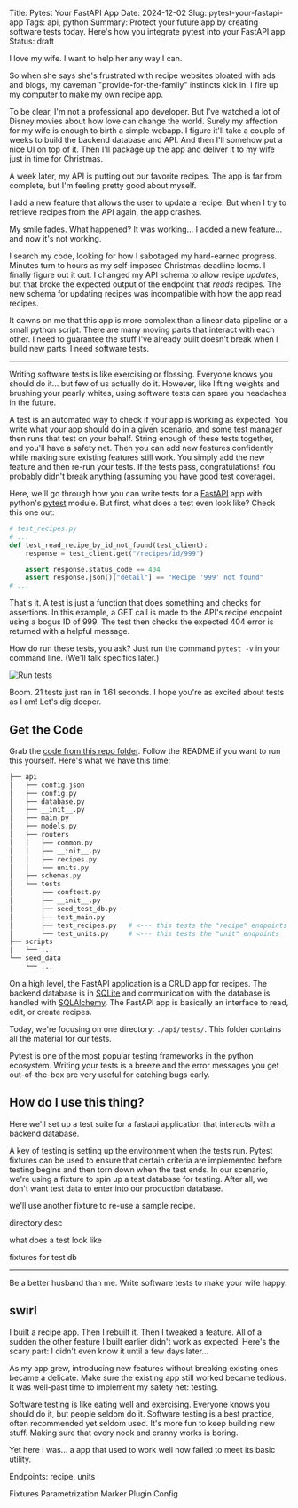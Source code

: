 Title: Pytest Your FastAPI App
Date: 2024-12-02
Slug: pytest-your-fastapi-app
Tags: api, python
Summary: Protect your future app by creating software tests today. Here's how you integrate pytest into your FastAPI app.
Status: draft

I love my wife. I want to help her any way I can. 

So when she says she's frustrated with recipe websites bloated with ads and blogs, my caveman "provide-for-the-family" instincts kick in. I fire up my computer to make my own recipe app. 

To be clear, I'm not a professional app developer. But I've watched a lot of Disney movies about how love can change the world. Surely my affection for my wife is enough to birth a simple webapp. I figure it'll take a couple of weeks to build the backend database and API. And then I'll somehow put a nice UI on top of it. Then I'll package up the app and deliver it to my wife just in time for Christmas.

A week later, my API is putting out our favorite recipes. The app is far from complete, but I'm feeling pretty good about myself. 

I add a new feature that allows the user to update a recipe. But when I try to retrieve recipes from the API again, the app crashes. 

My smile fades. What happened? It was working... I added a new feature... and now it's not working. 

I search my code, looking for how I sabotaged my hard-earned progress. Minutes turn to hours as my self-imposed Christmas deadline looms. I finally figure out it out. I changed my API schema to allow recipe *updates*, but that broke the expected output of the endpoint that *reads* recipes. The new schema for updating recipes was incompatible with how the app read recipes. 

It dawns on me that this app is more complex than a linear data pipeline or a small python script. There are many moving parts that interact with each other. I need to guarantee the stuff I've already built doesn't break when I build new parts. I need software tests.

---

Writing software tests is like exercising or flossing. Everyone knows you should do it... but few of us actually do it. However, like lifting weights and brushing your pearly whites, using software tests can spare you headaches in the future. 

A test is an automated way to check if your app is working as expected. You write what your app should do in a given scenario, and some test manager then runs that test on your behalf. String enough of these tests together, and you'll have a safety net. Then you can add new features confidently while making sure existing features still work. You simply add the new feature and then re-run your tests. If the tests pass, congratulations! You probably didn't break anything (assuming you have good test coverage). 

Here, we'll go through how you can write tests for a [FastAPI](https://fastapi.tiangolo.com/) app with python's [pytest](https://pytest.org/) module. But first, what does a test even look like? Check this one out: 

```python
# test_recipes.py
# ...
def test_read_recipe_by_id_not_found(test_client):
    response = test_client.get("/recipes/id/999")

    assert response.status_code == 404
    assert response.json()["detail"] == "Recipe '999' not found"
# ...
```

That's it. A test is just a function that does something and checks for assertions. In this example, a GET call is made to the API's recipe endpoint using a bogus ID of 999. The test then checks the expected 404 error is returned with a helpful message. 

How do run these tests, you ask? Just run the command `pytest -v` in your command line. (We'll talk specifics later.)

<img alt="Run tests" src="/static/images/post008/RunTests.jpeg" class="w-full md:w-auto md:max-w-2xl mx-auto">

Boom. 21 tests just ran in 1.61 seconds. I hope you're as excited about tests as I am! Let's dig deeper. 

## Get the Code
Grab the [code from this repo folder](https://github.com/kishanpatel789/kp_data_dev_blog_repos/tree/main/pytest_your_fastapi_app). Follow the README if you want to run this yourself. Here's what we have this time:


```bash
├── api
│   ├── config.json
│   ├── config.py
│   ├── database.py
│   ├── __init__.py
│   ├── main.py
│   ├── models.py
│   ├── routers
│   │   ├── common.py
│   │   ├── __init__.py
│   │   ├── recipes.py
│   │   └── units.py
│   ├── schemas.py
│   └── tests
│       ├── conftest.py
│       ├── __init__.py
│       ├── seed_test_db.py
│       ├── test_main.py  
│       ├── test_recipes.py   # <--- this tests the "recipe" endpoints
│       └── test_units.py     # <--- this tests the "unit" endpoints
├── scripts
│   └── ...
└── seed_data
    └── ...
```

On a high level, the FastAPI application is a CRUD app for recipes. The backend database is in [SQLite](https://www.sqlite.org/) and communication with the database is handled with [SQLAlchemy](https://www.sqlalchemy.org/). The FastAPI app is basically an interface to read, edit, or create recipes. 

Today, we're focusing on one directory: `./api/tests/`. This folder contains all the material for our tests. 

Pytest is one of the most popular testing frameworks in the python ecosystem. Writing your tests is a breeze and the error messages you get out-of-the-box are very useful for catching bugs early. 

## How do I use this thing?

Here we'll set up a test suite for a fastapi application that interacts with a backend database. 

A key of testing is setting up the environment when the tests run. Pytest fixtures can be used to ensure that certain criteria are implemented before testing begins and then torn down when the test ends. In our scenario, we're using a fixture to spin up a test database for testing. After all, we don't want test data to enter into our production database. 

we'll use another fixture to re-use a sample recipe. 

directory desc

what does a test look like

fixtures for test db

---

Be a better husband than me. Write software tests to make your wife happy. 

## swirl
I built a recipe app. Then I rebuilt it. Then I tweaked a feature. All of a sudden the other feature I built earlier didn't work as expected. Here's the scary part: I didn't even know it until a few days later...

As my app grew, introducing new features without breaking existing ones became a delicate. Make sure the existing app still worked became tedious. It was well-past time to implement my safety net: testing. 

Software testing is like eating well and exercising. Everyone knows you should do it, but people seldom do it. 
Software testing is a best practice, often recommended yet seldom used. It's more fun to keep building new stuff. Making sure that every nook and cranny works is boring. 

Yet here I was... a app that used to work well now failed to meet its basic utility. 


Endpoints: recipe, units



Fixtures
Parametrization
Marker
Plugin
Config



